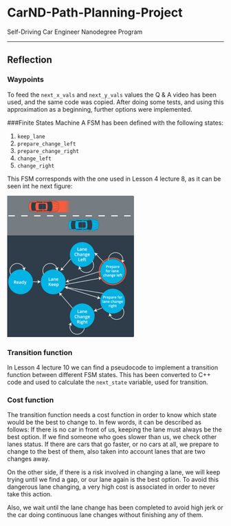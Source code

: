 [//]: # (Image References)
[image1]: ./img/FSM.png

# CarND-Path-Planning-Project
Self-Driving Car Engineer Nanodegree Program

---

## Reflection

### Waypoints
To feed the `next_x_vals` and `next_y_vals` values the Q & A video has been used, and the same code was copied. After doing some tests, and using this approximation as a beginning, further options were implemented.

###Finite States Machine
A FSM has been defined with the following states:



1. `keep_lane`
2. `prepare_change_left`
3. `prepare_change_right`
4. `change_left`
5. `change_right`

This FSM corresponds with the one used in Lesson 4 lecture 8, as it can be seen int he next figure:

![alt text][image1]

### Transition function

In Lesson 4 lecture 10 we can find a pseudocode to implement a transition function between different FSM states. This has been converted to C++ code and used to calculate the `next_state` variable, used for transition.

### Cost function

The transition function needs a cost function in order to know which state would be the best to change to. In few words, it can be described as follows: If there is no car in front of us, keeping the lane must always be the best option. If we find someone who goes slower than us, we check other lanes status. If there are cars that go faster, or no cars at all, we prepare to change to the best of them, also taken into account lanes that are two changes away.

On the other side, if there is a risk involved in changing a lane, we will keep trying until we find a gap, or our lane again is the best option. To avoid this dangerous lane changing, a very high cost is associated in order to never take this action.

Also, we wait until the lane change has been completed to avoid high jerk or the car doing continuous lane changes without finishing any of them.
